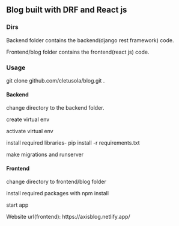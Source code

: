 <h2>Blog built with DRF and React js</h2>


<h3>Dirs</h3>
<p>Backend folder contains the backend(django rest framework) code.</p>
<p>Frontend/blog folder contains the frontend(react js) code.</p>

<h3>Usage</h3>
<p>git clone github.com/cletusola/blog.git .</p>

<h4>Backend</h4>
<p>change directory to the backend folder.</p>
<p>create virtual env</p>
<p>activate virtual env</p>
<p>install required libraries- pip install -r requirements.txt</p>
<p>make migrations and runserver</p>


<h4>Frontend</h4>
<p>change directory to frontend/blog folder</p>
<p>install required packages with npm install</p> 
<p>start app</p>

<p> Website url(frontend): https://axisblog.netlify.app/ </p>



